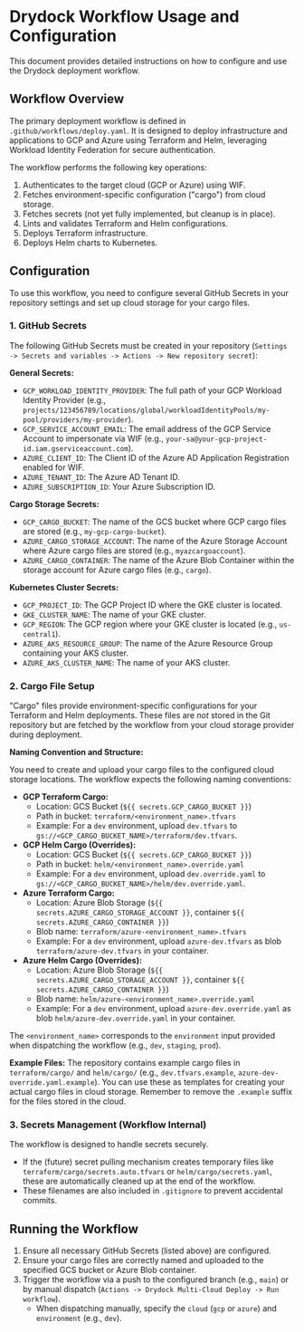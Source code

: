 # Drydock Workflow Usage and Configuration

This document provides detailed instructions on how to configure and use the Drydock deployment workflow.

## Workflow Overview

The primary deployment workflow is defined in `.github/workflows/deploy.yaml`. It is designed to deploy infrastructure and applications to GCP and Azure using Terraform and Helm, leveraging Workload Identity Federation for secure authentication.

The workflow performs the following key operations:
1. Authenticates to the target cloud (GCP or Azure) using WIF.
2. Fetches environment-specific configuration ("cargo") from cloud storage.
3. Fetches secrets (not yet fully implemented, but cleanup is in place).
4. Lints and validates Terraform and Helm configurations.
5. Deploys Terraform infrastructure.
6. Deploys Helm charts to Kubernetes.

## Configuration

To use this workflow, you need to configure several GitHub Secrets in your repository settings and set up cloud storage for your cargo files.

### 1. GitHub Secrets

The following GitHub Secrets must be created in your repository (`Settings -> Secrets and variables -> Actions -> New repository secret`):

**General Secrets:**
*   `GCP_WORKLOAD_IDENTITY_PROVIDER`: The full path of your GCP Workload Identity Provider (e.g., `projects/123456789/locations/global/workloadIdentityPools/my-pool/providers/my-provider`).
*   `GCP_SERVICE_ACCOUNT_EMAIL`: The email address of the GCP Service Account to impersonate via WIF (e.g., `your-sa@your-gcp-project-id.iam.gserviceaccount.com`).
*   `AZURE_CLIENT_ID`: The Client ID of the Azure AD Application Registration enabled for WIF.
*   `AZURE_TENANT_ID`: The Azure AD Tenant ID.
*   `AZURE_SUBSCRIPTION_ID`: Your Azure Subscription ID.

**Cargo Storage Secrets:**
*   `GCP_CARGO_BUCKET`: The name of the GCS bucket where GCP cargo files are stored (e.g., `my-gcp-cargo-bucket`).
*   `AZURE_CARGO_STORAGE_ACCOUNT`: The name of the Azure Storage Account where Azure cargo files are stored (e.g., `myazcargoaccount`).
*   `AZURE_CARGO_CONTAINER`: The name of the Azure Blob Container within the storage account for Azure cargo files (e.g., `cargo`).

**Kubernetes Cluster Secrets:**
*   `GCP_PROJECT_ID`: The GCP Project ID where the GKE cluster is located.
*   `GKE_CLUSTER_NAME`: The name of your GKE cluster.
*   `GCP_REGION`: The GCP region where your GKE cluster is located (e.g., `us-central1`).
*   `AZURE_AKS_RESOURCE_GROUP`: The name of the Azure Resource Group containing your AKS cluster.
*   `AZURE_AKS_CLUSTER_NAME`: The name of your AKS cluster.

### 2. Cargo File Setup

"Cargo" files provide environment-specific configurations for your Terraform and Helm deployments. These files are *not* stored in the Git repository but are fetched by the workflow from your cloud storage provider during deployment.

**Naming Convention and Structure:**

You need to create and upload your cargo files to the configured cloud storage locations. The workflow expects the following naming conventions:

*   **GCP Terraform Cargo:**
    *   Location: GCS Bucket (`${{ secrets.GCP_CARGO_BUCKET }}`)
    *   Path in bucket: `terraform/<environment_name>.tfvars`
    *   Example: For a `dev` environment, upload `dev.tfvars` to `gs://<GCP_CARGO_BUCKET_NAME>/terraform/dev.tfvars`.
*   **GCP Helm Cargo (Overrides):**
    *   Location: GCS Bucket (`${{ secrets.GCP_CARGO_BUCKET }}`)
    *   Path in bucket: `helm/<environment_name>.override.yaml`
    *   Example: For a `dev` environment, upload `dev.override.yaml` to `gs://<GCP_CARGO_BUCKET_NAME>/helm/dev.override.yaml`.
*   **Azure Terraform Cargo:**
    *   Location: Azure Blob Storage (`${{ secrets.AZURE_CARGO_STORAGE_ACCOUNT }}`, container `${{ secrets.AZURE_CARGO_CONTAINER }}`)
    *   Blob name: `terraform/azure-<environment_name>.tfvars`
    *   Example: For a `dev` environment, upload `azure-dev.tfvars` as blob `terraform/azure-dev.tfvars` in your container.
*   **Azure Helm Cargo (Overrides):**
    *   Location: Azure Blob Storage (`${{ secrets.AZURE_CARGO_STORAGE_ACCOUNT }}`, container `${{ secrets.AZURE_CARGO_CONTAINER }}`)
    *   Blob name: `helm/azure-<environment_name>.override.yaml`
    *   Example: For a `dev` environment, upload `azure-dev.override.yaml` as blob `helm/azure-dev.override.yaml` in your container.

The `<environment_name>` corresponds to the `environment` input provided when dispatching the workflow (e.g., `dev`, `staging`, `prod`).

**Example Files:**
The repository contains example cargo files in `terraform/cargo/` and `helm/cargo/` (e.g., `dev.tfvars.example`, `azure-dev-override.yaml.example`). You can use these as templates for creating your actual cargo files in cloud storage. Remember to remove the `.example` suffix for the files stored in the cloud.

### 3. Secrets Management (Workflow Internal)

The workflow is designed to handle secrets securely.
*   If the (future) secret pulling mechanism creates temporary files like `terraform/cargo/secrets.auto.tfvars` or `helm/cargo/secrets.yaml`, these are automatically cleaned up at the end of the workflow.
*   These filenames are also included in `.gitignore` to prevent accidental commits.

## Running the Workflow

1.  Ensure all necessary GitHub Secrets (listed above) are configured.
2.  Ensure your cargo files are correctly named and uploaded to the specified GCS bucket or Azure Blob container.
3.  Trigger the workflow via a push to the configured branch (e.g., `main`) or by manual dispatch (`Actions -> Drydock Multi-Cloud Deploy -> Run workflow`).
    *   When dispatching manually, specify the `cloud` (`gcp` or `azure`) and `environment` (e.g., `dev`).
